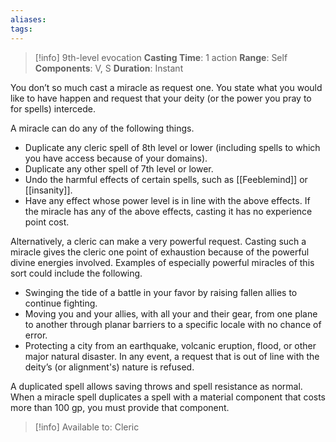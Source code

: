 ```yaml
---
aliases: 
tags:
---
```

>[!info]
>9th-level evocation
>**Casting Time**: 1 action
>**Range**: Self
>**Components**: V, S
>**Duration**: Instant

You don’t so much cast a miracle as request one. You state what you would like to have happen and request that your deity (or the power you pray to for spells) intercede.

A miracle can do any of the following things.
- Duplicate any cleric spell of 8th level or lower (including spells to which you have access because of your domains).
- Duplicate any other spell of 7th level or lower.
- Undo the harmful effects of certain spells, such as [[Feeblemind]] or [[insanity]].
- Have any effect whose power level is in line with the above effects.
If the miracle has any of the above effects, casting it has no experience point cost.

Alternatively, a cleric can make a very powerful request. Casting such a miracle gives the cleric one point of exhaustion because of the powerful divine energies involved. Examples of especially powerful miracles of this sort could include the following.
- Swinging the tide of a battle in your favor by raising fallen allies to continue fighting.
- Moving you and your allies, with all your and their gear, from one plane to another through planar barriers to a specific locale with no chance of error.
- Protecting a city from an earthquake, volcanic eruption, flood, or other major natural disaster.
In any event, a request that is out of line with the deity’s (or alignment's) nature is refused.

A duplicated spell allows saving throws and spell resistance as normal. When a miracle spell duplicates a spell with a material component that costs more than 100 gp, you must provide that component.

>[!info] Available to:
>Cleric